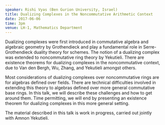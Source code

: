 ```yaml
---
speaker: Rishi Vyas (Ben Gurion University, Israel)
title: Dualizing Complexes in the Noncommutative Arithmetic Context
date: 2017-06-06
time: 3pm
venue: LH-1, Mathematics Department
---
```

Dualizing complexes were first introduced in commutative
algebra and algebraic geometry by Grothendieck and play a fundamental role
in Serre-Grothendieck duality theory for schemes. The notion of a
dualizing complex was extended to noncommutative ring theory by Yekutieli.
There are existence theorems for dualizing complexes in the noncommutative
context, due to Van den Bergh, Wu, Zhang, and Yekutieli amongst others.

Most considerations of dualizing complexes over noncommutative rings are
for algebras defined over fields. There are technical difficulties
involved in extending this theory to algebras defined over more general
commutative base rings. In this talk, we will describe these challenges
and how to get around them. Time permitting, we will end by presenting an
existence theorem for dualizing complexes in this more general setting.

The material described in this talk is work in progress, carried out
jointly with Amnon Yekutieli.
